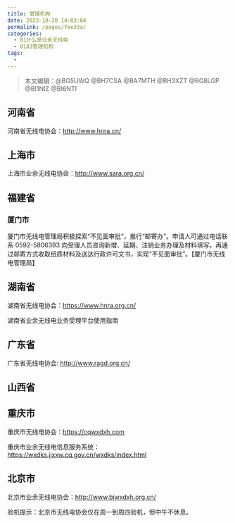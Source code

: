 ```yaml
---
title: 管理机构
date: 2023-10-20 14:03:04
permalink: /pages/fee33a/
categories:
  - 01什么是业余无线电
  - 0103管理机构
tags:
  - 
---
```

> 本文编辑：@BG5UWQ @BH7CSA @BA7MTH @BH3XZT @BG8LGP @BI1NIZ @BI6NTI

## 河南省
河南省无线电协会：http://www.hnra.cn/

## 上海市

上海市业余无线电协会：http://www.sara.org.cn/

## 福建省

### 厦门市

厦门市无线电管理局积极探索“不见面审批”，推行“邮寄办”。申请人可通过电话联系 0592-5806393 向受理人员咨询新增、延期、注销业务办理及材料填写，再通过邮寄方式收取纸质材料及送达行政许可文书，实现“不见面审批”。【厦门市无线电管理局】

## 湖南省

湖南省无线电协会：https://www.hnra.org.cn/

湖南省业余无线电业务受理平台使用指南

## 广东省

广东省无线电协会: http://www.ragd.org.cn/

## 山西省

## 重庆市

重庆市无线电协会：https://cqwxdxh.com

重庆市业余无线电信息服务系统：https://wxdks.jjxxw.cq.gov.cn/wxdks/index.html

## 北京市

北京市业余无线电协会：http://www.bjwxdxh.org.cn/

验机提示：北京市无线电协会仅在周一到周四验机，但中午不休息。

